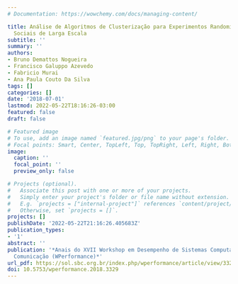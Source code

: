 ```yaml
---
# Documentation: https://wowchemy.com/docs/managing-content/

title: Análise de Algoritmos de Clusterização para Experimentos Randomizados em Redes
  Sociais de Larga Escala
subtitle: ''
summary: ''
authors:
- Bruno Demattos Nogueira
- Francisco Galuppo Azevedo
- Fabricio Murai
- Ana Paula Couto Da Silva
tags: []
categories: []
date: '2018-07-01'
lastmod: 2022-05-22T18:16:26-03:00
featured: false
draft: false

# Featured image
# To use, add an image named `featured.jpg/png` to your page's folder.
# Focal points: Smart, Center, TopLeft, Top, TopRight, Left, Right, BottomLeft, Bottom, BottomRight.
image:
  caption: ''
  focal_point: ''
  preview_only: false

# Projects (optional).
#   Associate this post with one or more of your projects.
#   Simply enter your project's folder or file name without extension.
#   E.g. `projects = ["internal-project"]` references `content/project/deep-learning/index.md`.
#   Otherwise, set `projects = []`.
projects: []
publishDate: '2022-05-22T21:16:26.405683Z'
publication_types:
- '1'
abstract: ''
publication: '*Anais do XVII Workshop em Desempenho de Sistemas Computacionais e de
  Comunicação (WPerformance)*'
url_pdf: https://sol.sbc.org.br/index.php/wperformance/article/view/3329
doi: 10.5753/wperformance.2018.3329
---
```

